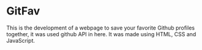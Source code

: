 # GitFav

This is the development of a webpage to save your favorite Github profiles together, it was used github API in here. It was made using HTML, CSS and JavaScript.
